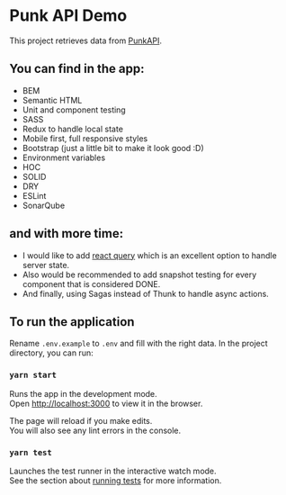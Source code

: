 # Punk API Demo

This project retrieves data from [PunkAPI](https://api.punkapi.com/v2/beers).

## You can find in the app:
* BEM
* Semantic HTML
* Unit and component testing
* SASS
* Redux to handle local state
* Mobile first, full responsive styles
* Bootstrap (just a little bit to make it look good :D)
* Environment variables
* HOC
* SOLID
* DRY
* ESLint
* SonarQube

## and with more time:
* I would like to add [react query](https://react-query.tanstack.com/) which is an excellent option to handle server state.
* Also would be recommended to add snapshot testing for every component that is considered DONE.
* And finally, using Sagas instead of Thunk to handle async actions.

## To run the application

Rename `.env.example` to `.env` and fill with the right data.
In the project directory, you can run:

### `yarn start`

Runs the app in the development mode.\
Open [http://localhost:3000](http://localhost:3000) to view it in the browser.

The page will reload if you make edits.\
You will also see any lint errors in the console.

### `yarn test`

Launches the test runner in the interactive watch mode.\
See the section about [running tests](https://facebook.github.io/create-react-app/docs/running-tests) for more information.
